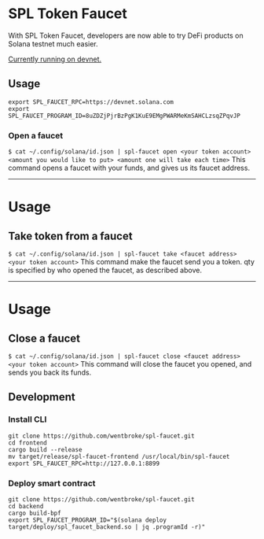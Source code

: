 # SPL Token Faucet
With SPL Token Faucet, developers are now able to try DeFi products on Solana testnet much easier.

[Currently running on devnet.](https://explorer.solana.com/address/BiXcrzmpiCuesk4mPhNQLKEKux3qCoUrEgsNgLD8hk3k?cluster=devnet)

## Usage
```
export SPL_FAUCET_RPC=https://devnet.solana.com
export SPL_FAUCET_PROGRAM_ID=8uZDZjPjrBzPgK1KuE9EMgPWARMeKmSAHCLzsqZPqvJP
```

### Open a faucet
`$ cat ~/.config/solana/id.json | spl-faucet open <your token account> <amount you would like to put> <amount one will take each time>`
This command opens a faucet with your funds, and gives us its faucet address.

---

# Usage
## Take token from a faucet
`$ cat ~/.config/solana/id.json | spl-faucet take <faucet address> <your token account>`
This command make the faucet send you a token. qty is specified by who opened the faucet, as described above.

---

# Usage
## Close a faucet
`$ cat ~/.config/solana/id.json | spl-faucet close <faucet address> <your token account>`
This command will close the faucet you opened, and sends you back its funds.

## Development
### Install CLI
```
git clone https://github.com/wentbroke/spl-faucet.git
cd frontend
cargo build --release
mv target/release/spl-faucet-frontend /usr/local/bin/spl-faucet
export SPL_FAUCET_RPC=http://127.0.0.1:8899
```

### Deploy smart contract
```
git clone https://github.com/wentbroke/spl-faucet.git
cd backend
cargo build-bpf
export SPL_FAUCET_PROGRAM_ID="$(solana deploy target/deploy/spl_faucet_backend.so | jq .programId -r)"
```
